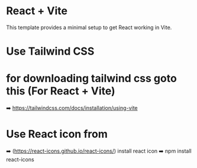 # React + Vite

This template provides a minimal setup to get React working in Vite.
# Use Tailwind CSS 

# for downloading tailwind css goto this (For React + Vite)
➡️ https://tailwindcss.com/docs/installation/using-vite

# Use React icon from 
➡️ (https://react-icons.github.io/react-icons/)
install react icon ➡️ npm install react-icons
